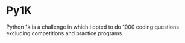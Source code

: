 # Py1K 
Python 1k is a challenge in which i opted to do 1000 coding questions
excluding competitions and practice programs
